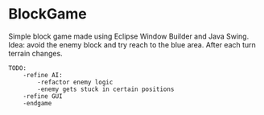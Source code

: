 # BlockGame
Simple block game made using Eclipse Window Builder and Java Swing.
Idea: avoid the enemy block and try reach to the blue area. After each turn terrain changes.
    
    TODO:
        -refine AI:
            -refactor enemy logic
            -enemy gets stuck in certain positions
        -refine GUI
        -endgame
